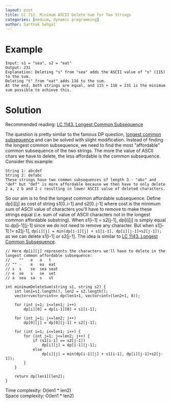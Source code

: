 ```yaml
---
layout: post
title: LC 712. Minimum ASCII Delete Sum for Two Strings
categories: [medium, dynamic programming]
author: Sarthak Sehgal
---
```

# Example
```
Input: s1 = "sea", s2 = "eat"
Output: 231
Explanation: Deleting "s" from "sea" adds the ASCII value of "s" (115) to the sum.
Deleting "t" from "eat" adds 116 to the sum.
At the end, both strings are equal, and 115 + 116 = 231 is the minimum sum possible to achieve this.
```

# Solution
Recommended reading: [LC 1143. Longest Common Subsequence](https://sarthak-sehgal.github.io/leetcode101/lc1143/)

The question is pretty similar to the famous DP question, [longest common subsequence](https://sarthak-sehgal.github.io/leetcode101/lc1143/) and can be solved with slight modification. Instead of finding the longest common subsequence, we need to find the most "affordable" common subsequence of the two strings. The more the value of ASCII chars we have to delete, the less affordable is the common subsequence. Consider this example:
```
String 1: abcdef
String 2: defabc
These strings have two common subsequences of length 3 - "abc" and "def" but "def" is more affordable because we then have to only delete 2 a, 2 b and 2 c resulting in lower ASCII value of deleted characters.
```

So our aim is to find the longest common affordable subsequence. Define dp[i][j] as cost of string s1[0..i-1] and s2[0..j-1] where cost is the minimum sum of ASCII value of characters you'll have to remove to make these strings equal (i.e. sum of value of ASCII characters not in the longest common affordable substring). When s1[i-1] = s2[j-1], dp[i][j] is simply equal to dp[i-1][j-1] since we do not need to remove any character. But when s1[i-1] != s2[j-1], `dp[i][j] = min(dp[i-1][j] + s1[i-1], dp[i][j-1]+s2[j-1]);` as we can delete s1[i-1] or s2[j-1]. The idea is similar to [LC 1143. Longest Common Subsequence](https://sarthak-sehgal.github.io/leetcode101/lc1143/).

```
// Here dp[i][j] represents the characters we'll have to delete in the longest common affordable subsequence:
//    ""   e   a   t
// "" -    e   ea  eat
// s  s    se  sea seat
// e  se   s   se  set
// a  sea  sa  s   st

int minimumDeleteSum(string s1, string s2) {
    int len1=s1.length(), len2 = s2.length();
    vector<vector<int>> dp(len1+1, vector<int>(len2+1, 0));
    
    for (int i=1; i<=len1; i++)
        dp[i][0] = dp[i-1][0] + s1[i-1];
    
    for (int j=1; j<=len2; j++)
        dp[0][j] = dp[0][j-1] + s2[j-1];
    
    for (int i=1; i<=len1; i++) {
        for (int j=1; j<=len2; j++) {
            if (s1[i-1] == s2[j-1])
                dp[i][j] = dp[i-1][j-1];
            else
                dp[i][j] = min(dp[i-1][j] + s1[i-1], dp[i][j-1]+s2[j-1]);
        }
    }
    
    return dp[len1][len2];
}
```
Time complexity: O(len1 * len2)<br>
Space complexity: O(len1 * len2)